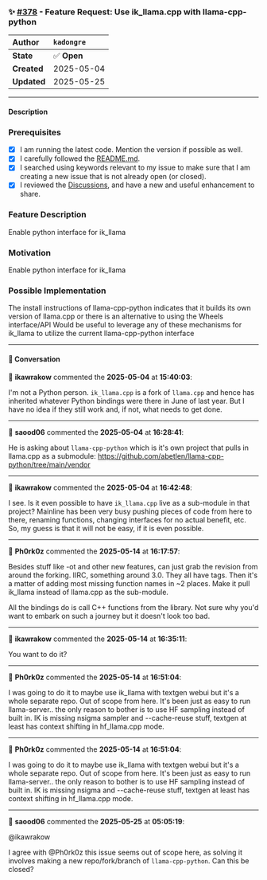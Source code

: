### ✨ [#378](https://github.com/ikawrakow/ik_llama.cpp/issues/378) - Feature Request: Use ik_llama.cpp with llama-cpp-python

| **Author** | `kadongre` |
| :--- | :--- |
| **State** | ✅ **Open** |
| **Created** | 2025-05-04 |
| **Updated** | 2025-05-25 |

---

#### Description

### Prerequisites

- [x] I am running the latest code. Mention the version if possible as well.
- [x] I carefully followed the [README.md](https://github.com/ggerganov/llama.cpp/blob/master/README.md).
- [x] I searched using keywords relevant to my issue to make sure that I am creating a new issue that is not already open (or closed).
- [x] I reviewed the [Discussions](https://github.com/ggerganov/llama.cpp/discussions), and have a new and useful enhancement to share.

### Feature Description

Enable python interface for ik_llama


### Motivation

Enable python interface for ik_llama


### Possible Implementation

The install instructions of llama-cpp-python indicates that it builds its own version of llama.cpp or there is an alternative to using the Wheels interface/API 
Would be useful to leverage any of these mechanisms for ik_llama to utilize the current llama-cpp-python interface

---

#### 💬 Conversation

👤 **ikawrakow** commented the **2025-05-04** at **15:40:03**:<br>

I'm not a Python person. `ik_llama.cpp` is a fork of `llama.cpp` and hence has inherited whatever Python bindings were there in June of last year. But I have no idea if they still work and, if not, what needs to get done.

---

👤 **saood06** commented the **2025-05-04** at **16:28:41**:<br>

He is asking about `llama-cpp-python` which is it's own project that pulls in llama.cpp as a submodule: https://github.com/abetlen/llama-cpp-python/tree/main/vendor

---

👤 **ikawrakow** commented the **2025-05-04** at **16:42:48**:<br>

I see. Is it even possible to have `ik_llama.cpp` live as a sub-module in that project? Mainline has been very busy pushing pieces of code from here to there, renaming functions, changing interfaces for no actual benefit, etc. So, my guess is that it will not be easy, if it is even possible.

---

👤 **Ph0rk0z** commented the **2025-05-14** at **16:17:57**:<br>

Besides stuff like -ot and other new features, can just grab the revision from around the forking. IIRC, something around 3.0. They all have tags. Then it's a matter of adding most missing function names in ~2 places. Make it pull ik_llama instead of llama.cpp as the sub-module. 

All the bindings do is call C++ functions from the library. Not sure why you'd want to embark on such a journey but it doesn't look too bad.

---

👤 **ikawrakow** commented the **2025-05-14** at **16:35:11**:<br>

You want to do it?

---

👤 **Ph0rk0z** commented the **2025-05-14** at **16:51:04**:<br>

I was going to do it to maybe use ik_llama with textgen webui but it's a whole separate repo. Out of scope from here. It's been just as easy to run llama-server.. the only reason to bother is to use HF sampling instead of built in. IK is missing nsigma sampler and --cache-reuse stuff, textgen at least has context shifting in hf_llama.cpp mode.

---

👤 **Ph0rk0z** commented the **2025-05-14** at **16:51:04**:<br>

I was going to do it to maybe use ik_llama with textgen webui but it's a whole separate repo. Out of scope from here. It's been just as easy to run llama-server.. the only reason to bother is to use HF sampling instead of built in. IK is missing nsigma and --cache-reuse stuff, textgen at least has context shifting in hf_llama.cpp mode.

---

👤 **saood06** commented the **2025-05-25** at **05:05:19**:<br>

@ikawrakow 

I agree with @Ph0rk0z this issue seems out of scope here, as solving it involves making a new repo/fork/branch of `llama-cpp-python`. Can this be closed?